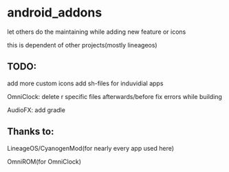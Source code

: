 # android_addons

let others do the maintaining while adding new feature or icons

this is dependent of other projects(mostly lineageos)

TODO:
--------

add more custom icons
add sh-files for induvidial apps

OmniClock:
delete r specific files afterwards/before
fix errors while building

AudioFX:
add gradle

Thanks to:
----------

LineageOS/CyanogenMod(for nearly every app used here)

OmniROM(for OmniClock)
